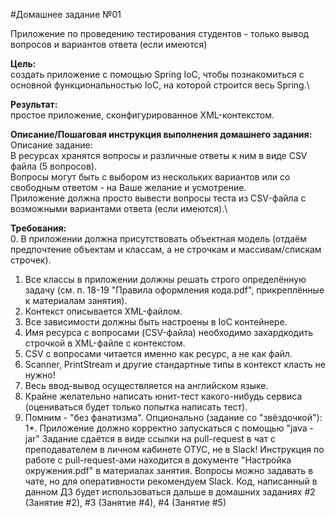 #Домашнее задание №01

Приложение по проведению тестирования студентов - только вывод вопросов и вариантов ответа (если имеются)

**Цель:**\
создать приложение с помощью Spring IoC, чтобы познакомиться с основной функциональностью IoC, на которой строится весь Spring.\

**Результат:**\
простое приложение, сконфигурированное XML-контекстом.

**Описание/Пошаговая инструкция выполнения домашнего задания:**\
Описание задание:\
В ресурсах хранятся вопросы и различные ответы к ним в виде CSV файла (5 вопросов).\
Вопросы могут быть с выбором из нескольких вариантов или со свободным ответом - на Ваше желание и усмотрение.\
Приложение должна просто вывести вопросы теста из CSV-файла с возможными вариантами ответа (если имеются).\

**Требования:**\
0. В приложении должна присутствовать объектная модель (отдаём предпочтение объектам и классам, а не строчкам и массивам/спискам строчек).
1. Все классы в приложении должны решать строго определённую задачу (см. п. 18-19 "Правила оформления кода.pdf", прикреплённые к материалам занятия).
2. Контекст описывается XML-файлом.
3. Все зависимости должны быть настроены в IoC контейнере.
4. Имя ресурса с вопросами (CSV-файла) необходимо захардкодить строчкой в XML-файле с контекстом.
5. CSV с вопросами читается именно как ресурс, а не как файл.
6. Scanner, PrintStream и другие стандартные типы в контекст класть не нужно!
7. Весь ввод-вывод осуществляется на английском языке.
8. Крайне желательно написать юнит-тест какого-нибудь сервиса (оцениваться будет только попытка написать тест).
9. Помним - "без фанатизма". Опционально (задание со "звёздочкой"): 1*. Приложение должно корректно запускаться с помощью "java -jar" Задание сдаётся в виде ссылки на pull-request в чат с преподавателем в личном кабинете ОТУС, не в Slack! Инструкция по работе с pull-request-ами находится в документе "Настройка окружения.pdf" в материалах занятия. Вопросы можно задавать в чате, но для оперативности рекомендуем Slack. Код, написанный в данном ДЗ будет использоваться дальше в домашних заданиях #2 (Занятие #2), #3 (Занятие #4), #4 (Занятие #5)
